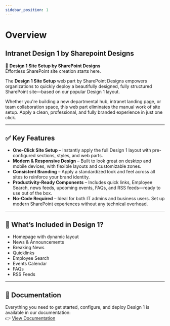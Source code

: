 ```yaml
---
sidebar_position: 1
---
```


# Overview

## Intranet Design 1 by Sharepoint Designs

🧩 **Design 1 Site Setup by SharePoint Designs**  
Effortless SharePoint site creation starts here.

The **Design 1 Site Setup** web part by SharePoint Designs empowers organizations to quickly deploy a beautifully designed, fully structured SharePoint site—based on our popular Design 1 layout.

Whether you're building a new departmental hub, intranet landing page, or team collaboration space, this web part eliminates the manual work of site setup. Apply a clean, professional, and fully branded experience in just one click.

---

## ✅ Key Features

- **One-Click Site Setup** – Instantly apply the full Design 1 layout with pre-configured sections, styles, and web parts.
- **Modern & Responsive Design** – Built to look great on desktop and mobile devices, with flexible layouts and customizable zones.
- **Consistent Branding** – Apply a standardized look and feel across all sites to reinforce your brand identity.
- **Productivity-Ready Components** – Includes quick links, Employee Search, news feeds, upcoming events, FAQs, and RSS feeds—ready to use out of the box.
- **No-Code Required** – Ideal for both IT admins and business users. Set up modern SharePoint experiences without any technical overhead.

---

## 🚀 What’s Included in Design 1?

- Homepage with dynamic layout
- News & Announcements
- Breaking News
- Quicklinks
- Employee Search
- Events Calendar
- FAQs
- RSS Feeds

---

## 📄 Documentation

Everything you need to get started, configure, and deploy Design 1 is available in our documentation:  
👉 [View Documentation](/documentation/docs/design-1/installation)
